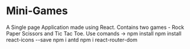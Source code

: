 # Mini-Games
A Single page Application made using React. Contains two games - Rock Paper Scissors and Tic Tac Toe.
Use comands ->
npm install
npm install react-icons --save
npm i antd
npm i react-router-dom
